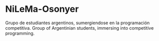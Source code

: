 # NiLeMa-Osonyer

Grupo de estudiantes argentinos, sumergiendose en la programación competitiva.
Group of Argentinian students, immersing into competitive programming. 
